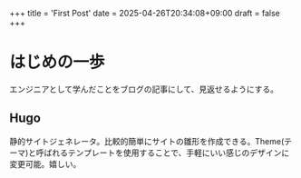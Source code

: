 +++
title = 'First Post'
date = 2025-04-26T20:34:08+09:00
draft = false
+++

# はじめの一歩

エンジニアとして学んだことをブログの記事にして、見返せるようにする。

## Hugo

静的サイトジェネレータ。比較的簡単にサイトの雛形を作成できる。Theme(テーマ)と呼ばれるテンプレートを使用することで、手軽にいい感じのデザインに変更可能。嬉しい。
